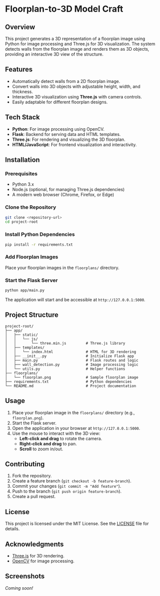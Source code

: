 
# Floorplan-to-3D Model Craft

## Overview
This project generates a 3D representation of a floorplan image using Python for image processing and Three.js for 3D visualization. The system detects walls from the floorplan image and renders them as 3D objects, providing an interactive 3D view of the structure.

## Features
- Automatically detect walls from a 2D floorplan image.
- Convert walls into 3D objects with adjustable height, width, and thickness.
- Interactive 3D visualization using **Three.js** with camera controls.
- Easily adaptable for different floorplan designs.

## Tech Stack
- **Python**: For image processing using OpenCV.
- **Flask**: Backend for serving data and HTML templates.
- **Three.js**: For rendering and visualizing the 3D floorplan.
- **HTML/JavaScript**: For frontend visualization and interactivity.

## Installation

### Prerequisites
- Python 3.x
- Node.js (optional, for managing Three.js dependencies)
- A modern web browser (Chrome, Firefox, or Edge)

### Clone the Repository
```bash
git clone <repository-url>
cd project-root
```

### Install Python Dependencies
```bash
pip install -r requirements.txt
```

### Add Floorplan Images
Place your floorplan images in the `floorplans/` directory.

### Start the Flask Server
```bash
python app/main.py
```

The application will start and be accessible at `http://127.0.0.1:5000`.

## Project Structure
```
project-root/
├── app/
│   ├── static/
│   │   └── js/
│   │       └── three.min.js         # Three.js library
│   ├── templates/
│   │   └── index.html               # HTML for 3D rendering
│   ├── __init__.py                  # Initialize Flask app
│   ├── main.py                      # Flask routes and logic
│   ├── wall_detection.py            # Image processing logic
│   └── utils.py                     # Helper functions
├── floorplans/
│   └── floorplan.png                # Sample floorplan image
├── requirements.txt                 # Python dependencies
└── README.md                        # Project documentation
```

## Usage
1. Place your floorplan image in the `floorplans/` directory (e.g., `floorplan.png`).
2. Start the Flask server.
3. Open the application in your browser at `http://127.0.0.1:5000`.
4. Use the mouse to interact with the 3D view:
   - **Left-click and drag** to rotate the camera.
   - **Right-click and drag** to pan.
   - **Scroll** to zoom in/out.

## Contributing
1. Fork the repository.
2. Create a feature branch (`git checkout -b feature-branch`).
3. Commit your changes (`git commit -m "Add feature"`).
4. Push to the branch (`git push origin feature-branch`).
5. Create a pull request.

## License
This project is licensed under the MIT License. See the [LICENSE](LICENSE) file for details.

## Acknowledgments
- [Three.js](https://threejs.org) for 3D rendering.
- [OpenCV](https://opencv.org/) for image processing.

## Screenshots
*Coming soon!*
